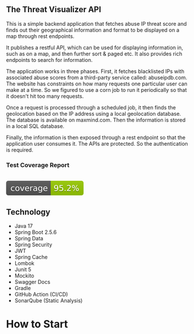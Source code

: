 ## The Threat Visualizer API
This is a simple backend application that fetches abuse IP threat score and finds out their geographical information and format to be displayed on a map through rest endpoints.

It publishes a restful API, which can be used for displaying information in, such as on a map, and then further sort & paged etc.
It also provides rich endpoints to search for information.

The application works in three phases. First, it fetches blacklisted IPs with associated abuse scores from a third-party service called: abuseipdb.com.
The website has constraints on how many requests one particular user can make at a time. So we figured to use a corn job to run it periodically so that it doesn't hit too many requests.

Once a request is processed through a scheduled job, it then finds the geolocation based on the IP address using a local geolocation database. The database is available on maxmind.com. Then the information is stored in a local SQL database.

Finally, the information is then exposed through a rest endpoint so that the application user consumes it. The APIs are protected.  So the authentication is required.

### Test Coverage Report
</br>![Coverage](.github/badges/jacoco.svg)

## Technology 
- Java 17
- Spring Boot 2.5.6
- Spring Data
- Spring Security
- JWT 
- Spring Cache 
- Lombok 
- Junit 5
- Mockito 
- Swagger Docs
- Gradle
- GitHub Action (CI/CD)
- SonarQube (Static Analysis)

# How to Start
